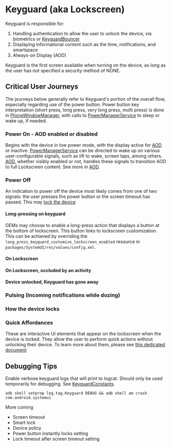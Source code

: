 # Keyguard (aka Lockscreen)

Keyguard is responsible for:

1. Handling authentication to allow the user to unlock the device, via biometrics or [KeyguardBouncer][1]
2. Displaying informational content such as the time, notifications, and smartspace
3. Always-on Display (AOD)

Keyguard is the first screen available when turning on the device, as long as the user has not specified a security method of NONE.

## Critical User Journeys

The journeys below generally refer to Keyguard's portion of the overall flow, especially regarding use of the power button. Power button key interpretation (short press, long press, very long press, multi press) is done in [PhoneWindowManager][4], with calls to [PowerManagerService][2] to sleep or wake up, if needed.

### Power On - AOD enabled or disabled

Begins with the device in low power mode, with the display active for [AOD][3] or inactive. [PowerManagerService][2] can be directed to wake up on various user-configurable signals, such as lift to wake, screen taps, among others. [AOD][2], whether visibly enabled or not, handles these signals to transition AOD to full Lockscreen content. See more in [AOD][3].

### Power Off

An indication to power off the device most likely comes from one of two signals: the user presses the power button or the screen timeout has passed. This may [lock the device](#How-the-device-locks)

#### Long-pressing on keyguard

OEMs may choose to enable a long-press action that displays a button at the bottom of lockscreen. This button links to lockscreen customization. This can be achieved by overriding the `long_press_keyguard_customize_lockscreen_enabled` resource in `packages/SystemUI/res/values/config.xml`.

#### On Lockscreen

#### On Lockscreen, occluded by an activity

#### Device unlocked, Keyguard has gone away

### Pulsing (Incoming notifications while dozing)

### How the device locks

### Quick Affordances

These are interactive UI elements that appear on the lockscreen when the device is locked. They allow the user to perform quick actions without unlocking their device. To learn more about them, please see [this dedicated document](quickaffordance.md)

## Debugging Tips
Enable verbose keyguard logs that will print to logcat. Should only be used temporarily for debugging. See [KeyguardConstants][5].
```
adb shell setprop log.tag.Keyguard DEBUG && adb shell am crash com.android.systemui
```

More coming
* Screen timeout
* Smart lock
* Device policy
* Power button instantly locks setting
* Lock timeout after screen timeout setting


[1]: /frameworks/base/packages/SystemUI/docs/device-entry/bouncer.md
[2]: /com/android/server/power/PowerManagerService.java
[3]: /frameworks/base/packages/SystemUI/docs/device-entry/doze.md
[4]: /com/android/server/policy/PhoneWindowManager.java
[5]: /frameworks/base/packages/SystemUI/src/com/android/keyguard/KeyguardConstants.java
